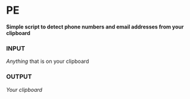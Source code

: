 # PE
**Simple script to detect phone numbers and email addresses from your clipboard**

### INPUT
_Anything_ that is on your clipboard

### OUTPUT
_Your clipboard_
